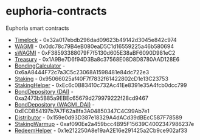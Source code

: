 # euphoria-contracts
Euphoria smart contracts

- [Timelock](https://explorer.harmony.one/address/0x32a017ebdb296dad09623b49142d3045e842c974?activeTab=7) - 0x32a017ebdb296dad09623b49142d3045e842c974
- [WAGMI](https://explorer.harmony.one/address/0x0dc78c79B4eB080eaD5C1d16559225a46b580694?activeTab=7) - 0x0dc78c79B4eB080eaD5C1d16559225a46b580694
- [sWAGMI](https://explorer.harmony.one/address/0xF38593388079F7f5130d605E38aBF6090D981eC2?activeTab=7) - 0xF38593388079F7f5130d605E38aBF6090D981eC2
- [Treasury](https://explorer.harmony.one/address/0x1A9Be7D6f94D3Ba8c37568E08D8D8780AAD128E6?activeTab=7) - 0x1A9Be7D6f94D3Ba8c37568E08D8D8780AAD128E6
- [BondingCalculator](https://explorer.harmony.one/address/0x6aA8444F72c7a3C5c23068A1598481e84dc722e3?activeTab=7) - 0x6aA8444F72c7a3C5c23068A1598481e84dc722e3
- [Staking](https://explorer.harmony.one/address/0x95066025af40F7f7832f61422802cD1e13C23753?activeTab=7) - 0x95066025af40F7f7832f61422802cD1e13C23753
- [StakingHelper](https://explorer.harmony.one/address/0xEc6c0B83410c732Ac41Ee8391e35A4fcb0dcc799?activeTab=7) - 0xEc6c0B83410c732Ac41Ee8391e35A4fcb0dcc799
- [BondDepository (DAI)](https://explorer.harmony.one/address/0xa2473b5B85a9EBEc65679d279979222f28cd9467?activeTab=7) - 0xa2473b5B85a9EBEc65679d279979222f28cd9467
- [BondDepository (WAGMI_DAI)](https://explorer.harmony.one/address/0xECDB54197b7A7F62a8fa3A04850347C4C99Ab7e1?activeTab=7) - 0xECDB54197b7A7F62a8fa3A04850347C4C99Ab7e1
- [Distributor](https://explorer.harmony.one/address/0x159e0d93D387e18329A4dACd39dBEcC587F78589?activeTab=7) - 0x159e0d93D387e18329A4dACd39dBEcC587F78589
- [StakingWarmup](https://explorer.harmony.one/address/0xaf090Ee2a459bcc4B95F15639C4002347986237e?activeTab=7) - 0xaf090Ee2a459bcc4B95F15639C4002347986237e
- [RedeemHelper](https://explorer.harmony.one/address/0x1e212250A8e19aA2E16e291425a2Cb9ce902af33?activeTab=7) - 0x1e212250A8e19aA2E16e291425a2Cb9ce902af33

